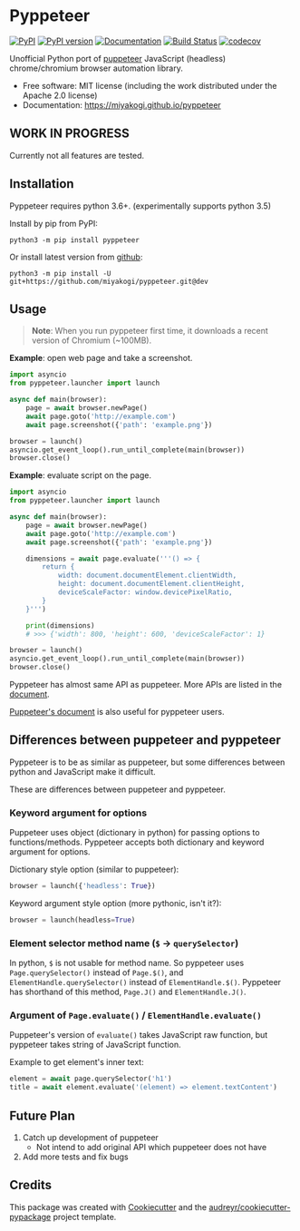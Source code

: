 Pyppeteer
=========

[![PyPI](https://img.shields.io/pypi/v/pyppeteer.svg)](https://pypi.python.org/pypi/pyppeteer)
[![PyPI version](https://img.shields.io/pypi/pyversions/pyppeteer.svg)](https://pypi.python.org/pypi/pyppeteer)
[![Documentation](https://img.shields.io/badge/docs-latest-brightgreen.svg)](https://miyakogi.github.io/pyppeteer)
[![Build Status](https://travis-ci.org/miyakogi/pyppeteer.svg?branch=master)](https://travis-ci.org/miyakogi/pyppeteer)
[![codecov](https://codecov.io/gh/miyakogi/pyppeteer/branch/master/graph/badge.svg)](https://codecov.io/gh/miyakogi/pyppeteer)

Unofficial Python port of
[puppeteer](https://github.com/GoogleChrome/puppeteer) JavaScript (headless)
chrome/chromium browser automation library.

* Free software: MIT license (including the work distributed under the Apache 2.0 license)
* Documentation: https://miyakogi.github.io/pyppeteer

## WORK IN PROGRESS

Currently not all features are tested.

## Installation

Pyppeteer requires python 3.6+.
(experimentally supports python 3.5)

Install by pip from PyPI:

```
python3 -m pip install pyppeteer
```

Or install latest version from [github](https://github.com/miyakogi/pyppeteer):

```
python3 -m pip install -U git+https://github.com/miyakogi/pyppeteer.git@dev
```

## Usage

> **Note**: When you run pyppeteer first time, it downloads a recent version of Chromium (~100MB).

**Example**: open web page and take a screenshot.

```py
import asyncio
from pyppeteer.launcher import launch

async def main(browser):
    page = await browser.newPage()
    await page.goto('http://example.com')
    await page.screenshot({'path': 'example.png'})

browser = launch()
asyncio.get_event_loop().run_until_complete(main(browser))
browser.close()
```

**Example**: evaluate script on the page.

```py
import asyncio
from pyppeteer.launcher import launch

async def main(browser):
    page = await browser.newPage()
    await page.goto('http://example.com')
    await page.screenshot({'path': 'example.png'})

    dimensions = await page.evaluate('''() => {
        return {
            width: document.documentElement.clientWidth,
            height: document.documentElement.clientHeight,
            deviceScaleFactor: window.devicePixelRatio,
        }
    }''')

    print(dimensions)
    # >>> {'width': 800, 'height': 600, 'deviceScaleFactor': 1}

browser = launch()
asyncio.get_event_loop().run_until_complete(main(browser))
browser.close()
```

Pyppeteer has almost same API as puppeteer.
More APIs are listed in the
[document](https://miyakogi.github.io/pyppeteer/reference.html).

[Puppeteer's document](https://github.com/GoogleChrome/puppeteer/blob/master/docs/api.md#)
is also useful for pyppeteer users.

## Differences between puppeteer and pyppeteer

Pyppeteer is to be as similar as puppeteer, but some differences between python
and JavaScript make it difficult.

These are differences between puppeteer and pyppeteer.

### Keyword argument for options

Puppeteer uses object (dictionary in python) for passing options to functions/methods.
Pyppeteer accepts both dictionary and keyword argument for options.

Dictionary style option (similar to puppeteer):

```python
browser = launch({'headless': True})
```

Keyword argument style option (more pythonic, isn't it?):

```python
browser = launch(headless=True)
```

### Element selector method name (`$` -> `querySelector`)

In python, `$` is not usable for method name.
So pyppeteer uses `Page.querySelector()` instead of `Page.$()`, and
`ElementHandle.querySelector()` instead of `ElementHandle.$()`.
Pyppeteer has shorthand of this method, `Page.J()` and `ElementHandle.J()`.

### Argument of `Page.evaluate()` / `ElementHandle.evaluate()`

Puppeteer's version of `evaluate()` takes JavaScript raw function, but
pyppeteer takes string of JavaScript function.

Example to get element's inner text:

```python
element = await page.querySelector('h1')
title = await element.evaluate('(element) => element.textContent')
```

## Future Plan

1. Catch up development of puppeteer
    * Not intend to add original API which puppeteer does not have
2. Add more tests and fix bugs

## Credits

This package was created with [Cookiecutter](https://github.com/audreyr/cookiecutter) and the [audreyr/cookiecutter-pypackage](https://github.com/audreyr/cookiecutter-pypackage) project template.
